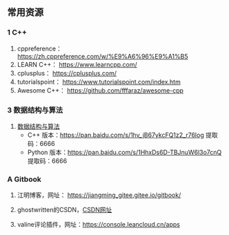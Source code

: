 ## 常用资源


### 1 C++

1. cppreference： https://zh.cppreference.com/w/%E9%A6%96%E9%A1%B5
2. LEARN C++： https://www.learncpp.com/
3. cplusplus： https://cplusplus.com/
4. tutorialspoint： https://www.tutorialspoint.com/index.htm
5. Awesome C++： https://github.com/fffaraz/awesome-cpp



### 3 数据结构与算法

1. [数据结构与算法](https://github.com/RobotIt/hello-algo)
   - C++ 版本：https://pan.baidu.com/s/1hv_jB67ykcFQ1z2_r76log 提取码：6666
   - Python 版本：https://pan.baidu.com/s/1HhxDs6D-TBJnuW6l3o7cnQ 提取码：6666



### A Gitbook

1. 江明博客，网址： https://jiangming_gitee.gitee.io/gitbook/

2. ghostwritten的CSDN，[CSDN网址](https://blog.csdn.net/xixihahalelehehe/article/details/121107739?ops_request_misc=%257B%2522request%255Fid%2522%253A%2522169364406816800227418582%2522%252C%2522scm%2522%253A%252220140713.130102334.pc%255Fblog.%2522%257D&request_id=169364406816800227418582&biz_id=0&utm_medium=distribute.pc_search_result.none-task-blog-2~blog~first_rank_ecpm_v1~rank_v31_ecpm-15-121107739-null-null.268^v1^koosearch&utm_term=git&spm=1018.2226.3001.4450)


3. valine评论插件，网址：https://console.leancloud.cn/apps

